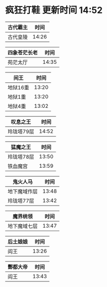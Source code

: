 # 疯狂打鞋 更新时间 14:52

| 古代霸主   | 时间    |
|--------|-------|
| 古代皇陵 | 14:26 |

| 四象苍茫长老   | 时间    |
|--------|-------|
| 苑茫太厅 | 14:35 |

| 间王   | 时间    |
|--------|-------|
| 地狱16重 | 13:20 |
| 地狱1重 | 13:20 |
| 地狱4重 | 13:02 |

| 叹息之王   | 时间    |
|--------|-------|
| 玲珑塔79层 | 14:52 |

| 猛魔之王   | 时间    |
|--------|-------|
| 玲珑塔78层 | 13:50 |
| 铁血魔宫 | 13:59 |

| 鬼火人马   | 时间    |
|--------|-------|
| 地下魔域作层 | 13:48 |
| 玲珑塔77层 | 13:42 |

| 魔界统领   | 时间    |
|--------|-------|
| 地下魔域七层 | 13:47 |

| 后土娘娘   | 时间    |
|--------|-------|
| 阎王 | 13:26 |

| 酆都大帝   | 时间    |
|--------|-------|
| 阎王 | 13:43 |